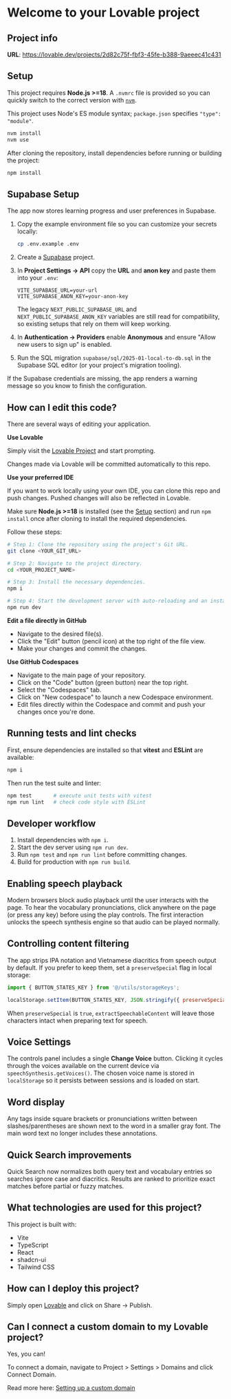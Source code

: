 # Welcome to your Lovable project

## Project info

**URL**: https://lovable.dev/projects/2d82c75f-fbf3-45fe-b388-9aeeec41c431

## Setup

This project requires **Node.js >=18**. A `.nvmrc` file is provided so you can
quickly switch to the correct version with
[`nvm`](https://github.com/nvm-sh/nvm#installing-and-updating).

This project uses Node's ES module syntax; `package.json` specifies `"type": "module"`.

```sh
nvm install
nvm use
```

After cloning the repository, install dependencies before running or building
the project:

```sh
npm install
```

## Supabase Setup

The app now stores learning progress and user preferences in Supabase.

1. Copy the example environment file so you can customize your secrets locally:

   ```sh
   cp .env.example .env
   ```

2. Create a [Supabase](https://supabase.com/) project.
3. In **Project Settings → API** copy the **URL** and **anon key** and paste them into your `.env`:

   ```
   VITE_SUPABASE_URL=your-url
   VITE_SUPABASE_ANON_KEY=your-anon-key
   ```

   The legacy `NEXT_PUBLIC_SUPABASE_URL` and `NEXT_PUBLIC_SUPABASE_ANON_KEY` variables are still read for compatibility, so existing setups that rely on them will keep working.

4. In **Authentication → Providers** enable **Anonymous** and ensure "Allow new users to sign up" is enabled.
5. Run the SQL migration `supabase/sql/2025-01-local-to-db.sql` in the Supabase SQL editor (or your project's migration tooling).

If the Supabase credentials are missing, the app renders a warning message so you know to finish the configuration.

## How can I edit this code?

There are several ways of editing your application.

**Use Lovable**

Simply visit the [Lovable Project](https://lovable.dev/projects/2d82c75f-fbf3-45fe-b388-9aeeec41c431) and start prompting.

Changes made via Lovable will be committed automatically to this repo.

**Use your preferred IDE**

If you want to work locally using your own IDE, you can clone this repo and push changes. Pushed changes will also be reflected in Lovable.

Make sure **Node.js >=18** is installed (see the [Setup](#setup) section) and run `npm install` once after cloning to install the required dependencies.

Follow these steps:

```sh
# Step 1: Clone the repository using the project's Git URL.
git clone <YOUR_GIT_URL>

# Step 2: Navigate to the project directory.
cd <YOUR_PROJECT_NAME>

# Step 3: Install the necessary dependencies.
npm i

# Step 4: Start the development server with auto-reloading and an instant preview.
npm run dev
```

**Edit a file directly in GitHub**

- Navigate to the desired file(s).
- Click the "Edit" button (pencil icon) at the top right of the file view.
- Make your changes and commit the changes.

**Use GitHub Codespaces**

- Navigate to the main page of your repository.
- Click on the "Code" button (green button) near the top right.
- Select the "Codespaces" tab.
- Click on "New codespace" to launch a new Codespace environment.
- Edit files directly within the Codespace and commit and push your changes once you're done.

## Running tests and lint checks

First, ensure dependencies are installed so that **vitest** and **ESLint** are available:

```sh
npm i
```

Then run the test suite and linter:

```sh
npm test       # execute unit tests with vitest
npm run lint   # check code style with ESLint
```

## Developer workflow

1. Install dependencies with `npm i`.
2. Start the dev server using `npm run dev`.
3. Run `npm test` and `npm run lint` before committing changes.
4. Build for production with `npm run build`.


## Enabling speech playback

Modern browsers block audio playback until the user interacts with the page.
To hear the vocabulary pronunciations, click anywhere on the page (or press any
key) before using the play controls. The first interaction unlocks the speech
synthesis engine so that audio can be played normally.

## Controlling content filtering

The app strips IPA notation and Vietnamese diacritics from speech output by default.
If you prefer to keep them, set a `preserveSpecial` flag in local storage:

```js
import { BUTTON_STATES_KEY } from '@/utils/storageKeys';

localStorage.setItem(BUTTON_STATES_KEY, JSON.stringify({ preserveSpecial: true }));
```

When `preserveSpecial` is `true`, `extractSpeechableContent` will leave those
characters intact when preparing text for speech.

## Voice Settings

The controls panel includes a single **Change Voice** button. Clicking it cycles through the voices available on the current device via `speechSynthesis.getVoices()`. The chosen voice name is stored in `localStorage` so it persists between sessions and is loaded on start.

## Word display

Any tags inside square brackets or pronunciations written between slashes/parentheses are shown next to the word in a smaller gray font. The main word text no longer includes these annotations.

## Quick Search improvements

Quick Search now normalizes both query text and vocabulary entries so searches
ignore case and diacritics. Results are ranked to prioritize exact matches
before partial or fuzzy matches.

## What technologies are used for this project?

This project is built with:

- Vite
- TypeScript
- React
- shadcn-ui
- Tailwind CSS

## How can I deploy this project?

Simply open [Lovable](https://lovable.dev/projects/2d82c75f-fbf3-45fe-b388-9aeeec41c431) and click on Share -> Publish.

## Can I connect a custom domain to my Lovable project?

Yes, you can!

To connect a domain, navigate to Project > Settings > Domains and click Connect Domain.

Read more here: [Setting up a custom domain](https://docs.lovable.dev/tips-tricks/custom-domain#step-by-step-guide)
